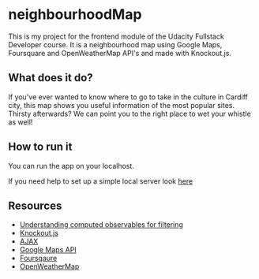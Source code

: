 # neighbourhoodMap

This is my project for the frontend module of the Udacity Fullstack Developer course. It is a neighbourhood map using Google Maps, Foursquare and OpenWeatherMap API's and made with Knockout.js.

## What does it do?

If you've ever wanted to know where to go to take in the culture in Cardiff city, this map shows you useful information of the most popular sites. Thirsty afterwards? We can point you to the right place to wet your whistle as well!

## How to run it

You can run the app on your localhost.

If you need help to set up a simple local server look [here](https://www.linuxjournal.com/content/tech-tip-really-simple-http-server-python)

## Resources

* [Understanding computed observables for filtering](https://stackoverflow.com/questions/47741328/filtering-list-with-knockout)
* [Knockout.js](https://knockoutjs.com/documentation/introduction.html)
* [AJAX](https://api.jquery.com/category/ajax/)
* [Google Maps API](https://developers.google.com/maps/documentation/javascript/tutorial)
* [Foursqaure](https://developer.foursquare.com/)
* [OpenWeatherMap](https://openweathermap.org/)



